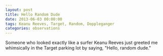```yaml
---
layout: post
title: Hello Random Dude
date: 2013-06-03 00:00:00
tags: Keanu Reeves, Target, Random, Doppleganger
categories: observations
---
```


Someone who looked exactly like a surfer Keanu Reeves just greeted me whimsically in the Target parking lot by saying, "Hello, random dude."

